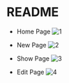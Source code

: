 # README

* Home Page
![1](https://user-images.githubusercontent.com/105790734/230342638-b4bedff7-0fc0-4ae2-aac8-9dab3b54b9c4.png)

* New Page
![2](https://user-images.githubusercontent.com/105790734/230342678-0ad9a8cb-a302-489c-bf9d-db60ce2fa87d.png)


* Show Page
![3](https://user-images.githubusercontent.com/105790734/230342709-9ccb006b-f208-41fb-a740-cab58240450f.png)


* Edit Page
![4](https://user-images.githubusercontent.com/105790734/230342728-44234247-6c78-4c86-8c83-721f930196e2.png)

